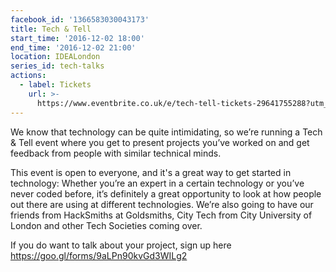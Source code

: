 ```yaml
---
facebook_id: '1366583030043173'
title: Tech & Tell
start_time: '2016-12-02 18:00'
end_time: '2016-12-02 21:00'
location: IDEALondon
series_id: tech-talks
actions:
  - label: Tickets
    url: >-
      https://www.eventbrite.co.uk/e/tech-tell-tickets-29641755288?utm_term=eventurl_text
---
```


We know that technology can be quite intimidating, so we’re running a Tech & Tell event where you get to present projects you’ve worked on and get feedback from people with similar technical minds.   
  
This event is open to everyone, and it's a great way to get started in technology: Whether you’re an expert in a certain technology or you’ve never coded before, it’s definitely a great opportunity to look at how people out there are using at different technologies. We’re also going to have our friends from HackSmiths at Goldsmiths, City Tech from City University of London and other Tech Societies coming over.   
  
 If you do want to talk about your project, sign up here https://goo.gl/forms/9aLPn90kvGd3WILg2